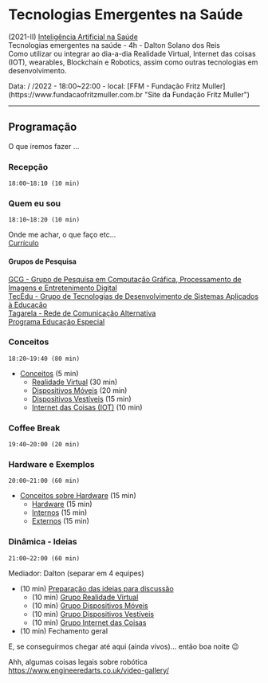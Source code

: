 # Tecnologias Emergentes na Saúde

(2021-II) [Inteligência Artificial na Saúde](https://www.fundacaofritzmuller.com.br/curso/inteligencia-artificial-na-saude/turma/9309e20A "site da Pós em Inteligência Artificial na Saúde da Fundação Fritz Muller")  
Tecnologias emergentes na saúde - 4h - Dalton Solano dos Reis  
Como utilizar ou integrar ao dia-a-dia Realidade Virtual, Internet das coisas (IOT), wearables, Blockchain e Robotics, assim como outras tecnologias em desenvolvimento.  
<!-- FIXME: --> Data: / /2022 - 18:00~22:00 - local: [FFM - Fundação Fritz Muller](https://www.fundacaofritzmuller.com.br "Site da Fundação Fritz Muller")  

----------

## Programação

O que iremos fazer ...  

### Recepção

    18:00~18:10 (10 min)  

### Quem eu sou

    18:10~18:20 (10 min)  
  
Onde me achar, o que faço etc...  
[Currículo](https://github.com/dalton-reis/dalton-reis/blob/main/README.md "Meu currículo")  

#### Grupos de Pesquisa

[GCG - Grupo de Pesquisa em Computação Gráfica, Processamento de Imagens e Entretenimento Digital](http://gcg.inf.furb.br/ "site do grupo GCG")  
[TecEdu - Grupo de Tecnologias de Desenvolvimento de Sistemas Aplicados à Educação](http://tecedu.inf.furb.br/ "site do grupo TecEdu")  
[Tagarela - Rede de Comunicação Alternativa](http://gcg.inf.furb.br/?page_id=992 "site do grupo Tagarela")  
[Programa Educação Especial](https://github.com/dalton-reis/programa_EducacaoEspecial "site do Programa Educação Especial")  

### Conceitos

    18:20~19:40 (80 min)  

- [Conceitos](Conceitos/ "Conceitos sobre as quatro áreas") (5 min)  
  - [Realidade Virtual](Conceitos/RealidadeVirtual.md "Conceitos sobre Realidade Virtual") (30 min)  
  - [Dispositivos Móveis](Conceitos/DispositivosMoveis.md "Conceitos sobre Dispositivos Móveis") (20 min)  
  - [Dispositivos Vestíveis](Conceitos/DispositivosVestiveis.md "Conceitos sobre Dispositivos Vestíveis") (15 min)  
  - [Internet das Coisas (IOT)](Conceitos/InternetDasCoisas.md "Conceitos sobre Internet das Coisas") (10 min)  

### Coffee Break

    19:40~20:00 (20 min)  
  
### Hardware e Exemplos

    20:00~21:00 (60 min)  

- [Conceitos sobre Hardware](HardwareExemplos/ "Conceitos sobre Hardware") (15 min)  
  - [Hardware](HardwareExemplos/ExemplosHardware.md "Exemplos de Hardware") (15 min)  
  - [Internos](HardwareExemplos/ExemplosInternos.md "Exemplos Internos") (15 min)  
  - [Externos](HardwareExemplos/ExemplosExternos.md "Exemplos Externos") (15 min)  

### Dinâmica - Ideias

    21:00~22:00 (60 min)   

Mediador: Dalton (separar em 4 equipes)  

- (10 min) [Preparação das ideias para discussão](Dinamica/README.md "Preparação das ideias para discussão")  
  - (10 min) [Grupo Realidade Virtual](Dinamica/GrupoRealidadeVirtual.md "grupo Realidade Virtual")  
  - (10 min) [Grupo Dispositivos Móveis](Dinamica/GrupoDispositivosMoveis.md "Grupo Dispositivos Móveis")  
  - (10 min) [Grupo Dispositivos Vestíveis](Dinamica/GrupoDispositivosVestiveis.md "grupo Dispositivos Vestíveis")  
  - (10 min) [Grupo Internet das Coisas](Dinamica/GrupoInternetDasCoisas.md "Grupo Internet das Coisas")  
- (10 min) Fechamento geral  

E, se conseguirmos chegar até aqui (ainda vivos)... então boa noite 😉  

Ahh, algumas coisas legais sobre robótica <https://www.engineeredarts.co.uk/video-gallery/>  
